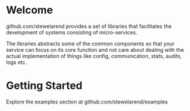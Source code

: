 # Welcome
github.com/stewelarend provides a set of libraries that facilitates the development of systems consisting of micro-services.

The libraries abstracts some of the common components so that your service can focus on its core function and not care about dealing with the actual implementation of things like config, communication, stats, audits, logs etc.

# Getting Started
Explore the examples section at github.com/stewelarend/examples
